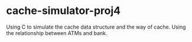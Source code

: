 # cache-simulator-proj4
Using C to simulate the cache data structure and the way of cache. Using the relationship between ATMs and bank.

